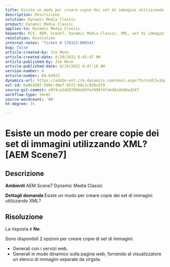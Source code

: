 ```yaml
---
title: Esiste un modo per creare copie dei set di immagini utilizzando XML? AEM Scene7
description: Descrizione
solution: Dynamic Media Classic
product: Dynamic Media Classic
applies-to: Dynamic Media Classic
keywords: KCS, AEM, Scene7, Dynamic Media Classic, XML, set di immagini, copie
resolution: Resolution
internal-notes: 'Ticket # 170322-000141'
bug: false
article-created-by: Jim Menn
article-created-date: 8/19/2022 6:45:47 AM
article-published-by: Jim Menn
article-published-date: 8/19/2022 6:47:18 AM
version-number: 4
article-number: KA-03923
dynamics-url: https://adobe-ent.crm.dynamics.com/main.aspx?forceUCI=1&pagetype=entityrecord&etn=knowledgearticle&id=e68cc88a-8a1f-ed11-b83e-0022480866ad
exl-id: ba8b268f-590e-49ef-9572-08c1c920c879
source-git-commit: e8f4ca2dd578944d4fe399074fab461de88ad247
workflow-type: tm+mt
source-wordcount: '96'
ht-degree: 3%

---
```


# Esiste un modo per creare copie dei set di immagini utilizzando XML? [AEM Scene7]

## Descrizione


<b>Ambienti</b>
AEM Scene7 Dynamic Media Classic

<b>Dettagli domanda </b>
Esiste un modo per creare copie dei set di immagini utilizzando XML?


## Risoluzione


La risposta è <b>No</b>.

Sono disponibili 2 opzioni per creare copie di set di immagini:

- Generali con i servizi web.
- Generali in modo dinamico sulla pagina web, fornendo al visualizzatore un elenco di immagini separate da virgola.
